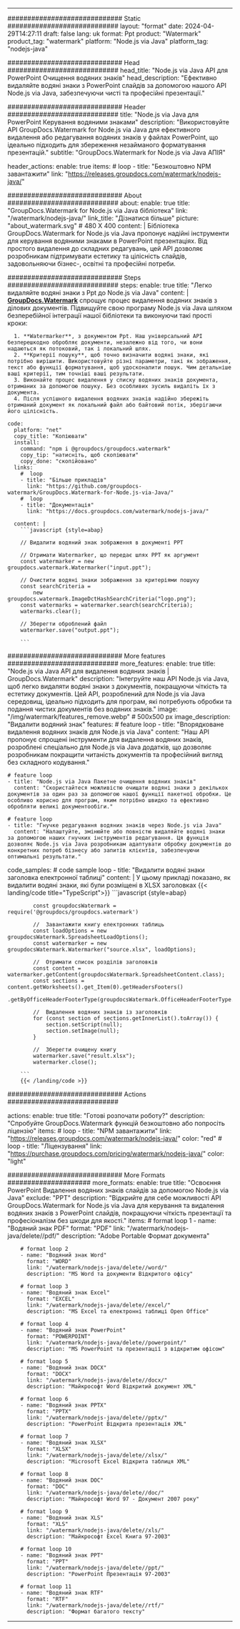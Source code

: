 
---
############################# Static ############################
layout: "format"
date:  2024-04-29T14:27:11
draft: false
lang: uk
format: Ppt
product: "Watermark"
product_tag: "watermark"
platform: "Node.js via Java"
platform_tag: "nodejs-java"

############################# Head ############################
head_title: "Node.js via Java API для PowerPoint Очищення водяних знаків"
head_description: "Ефективно видаляйте водяні знаки з PowerPoint слайдів за допомогою нашого API Node.js via Java, забезпечуючи чисті та професійні презентації."

############################# Header ############################
title: "Node.js via Java для PowerPoint Керування водяними знаками" 
description: "Використовуйте API GroupDocs.Watermark for Node.js via Java для ефективного видалення або редагування водяних знаків у файлах PowerPoint, що ідеально підходить для збереження незайманого форматування презентацій."
subtitle: "GroupDocs.Watermark for Node.js via Java АПІЯ" 

header_actions:
  enable: true
  items:
    #  loop
    - title: "Безкоштовно NPM завантажити"
      link: "https://releases.groupdocs.com/watermark/nodejs-java/"
      
############################# About ############################
about:
    enable: true
    title: "GroupDocs.Watermark for Node.js via Java бібліотека"
    link: "/watermark/nodejs-java/"
    link_title: "Дізнатися більше"
    picture: "about_watermark.svg" # 480 X 400
    content: |
       Бібліотека GroupDocs.Watermark for Node.js via Java пропонує надійні інструменти для керування водяними знаками в PowerPoint презентаціях. Від простого видалення до складних редагувань, цей API дозволяє розробникам підтримувати естетику та цілісність слайдів, задовольняючи бізнес-, освітні та професійні потреби.

############################# Steps ############################
steps:
    enable: true
    title: "Легко видаляйте водяні знаки з Ppt до Node.js via Java"
    content: |
      **[GroupDocs.Watermark](https://products.groupdocs.com/watermark/nodejs-java/)** спрощує процес видалення водяних знаків з ділових документів. Підвищуйте свою програму Node.js via Java шляхом безперебійної інтеграції нашої бібліотеки та виконуючи такі прості кроки:
      
      1. **Watermarker**, з документом Ppt. Наш універсальний API безперешкодно обробляє документи, незалежно від того, чи вони надаються як потоковий, так і локальний шлях.
      2. **Критерії пошуку**, щоб точно визначити водяні знаки, які потрібно вирішити. Використовуйте різні параметри, такі як зображення, текст або функції форматування, щоб удосконалити пошук. Чим детальніше ваші критерії, тим точніші ваші результати.
      3. Виконайте процес видалення у списку водяних знаків документа, отриманих за допомогою пошуку. Без особливих зусиль видаліть їх з документа.
      4. Після успішного видалення водяних знаків надійно збережіть отриманий документ як локальний файл або байтовий потік, зберігаючи його цілісність.
   
    code:
      platform: "net"
      copy_title: "Копіювати"
      install:
        command: "npm i @groupdocs/groupdocs.watermark"
        copy_tip: "натисніть, щоб скопіювати"
        copy_done: "скопійовано"
      links:
        #  loop
        - title: "Більше прикладів"
          link: "https://github.com/groupdocs-watermark/GroupDocs.Watermark-for-Node.js-via-Java/"
        #  loop
        - title: "Документація"
          link: "https://docs.groupdocs.com/watermark/nodejs-java/"
          
      content: |
        ```javascript {style=abap}

        // Видалити водяний знак зображення в документі PPT

        // Отримати Watermarker, що передає шлях PPT як аргумент
        const watermarker = new groupdocs.watermark.Watermarker("input.ppt");
        
        // Очистити водяні знаки зображення за критеріями пошуку
        const searchCriteria = 
            new groupdocs.watermark.ImageDctHashSearchCriteria("logo.png");
        const watermarks = watermarker.search(searchCriteria);
        watermarks.clear();

        // Зберегти оброблений файл
        watermarker.save("output.ppt");
        
        ```            

############################# More features ############################
more_features:
  enable: true
  title: "Node.js via Java API для видалення водяних знаків | GroupDocs.Watermark"
  description: "Інтегруйте наш API Node.js via Java, щоб легко видаляти водяні знаки з документів, покращуючи чіткість та естетику документів. Цей API, розроблений для Node.js via Java середовищ, ідеально підходить для програм, які потребують обробки та подання чистих документів без водяних знаків."
  image: "/img/watermark/features_remove.webp" # 500x500 px
  image_description: "Видалити водяний знак"
  features:
    # feature loop
    - title: "Впорядковане видалення водяних знаків для Node.js via Java"
      content: "Наш API пропонує спрощені інструменти для видалення водяних знаків, розроблені спеціально для Node.js via Java додатків, що дозволяє розробникам покращити читаність документів та професійний вигляд без складного кодування."

    # feature loop
    - title: "Node.js via Java Пакетне очищення водяних знаків"
      content: "Скористайтеся можливістю очищати водяні знаки з декількох документів за один раз за допомогою нашої функції пакетної обробки. Це особливо корисно для програм, яким потрібно швидко та ефективно обробляти великі документообіги."

    # feature loop
    - title: "Гнучке редагування водяних знаків через Node.js via Java"
      content: "Налаштуйте, змінюйте або повністю видаляйте водяні знаки за допомогою наших гнучких інструментів редагування. Ця функція дозволяє Node.js via Java розробникам адаптувати обробку документів до конкретних потреб бізнесу або запитів клієнтів, забезпечуючи оптимальні результати."
      
  code_samples:
    # code sample loop
    - title: "Видалити водяні знаки заголовка електронної таблиці"
      content: |
        У цьому прикладі показано, як видалити водяні знаки, які були розміщені в XLSX заголовках
        {{< landing/code title="TypeScript">}}
        ```javascript {style=abap}
        
            const groupdocsWatermark = require('@groupdocs/groupdocs.watermark')

            //  Завантажити книгу електронних таблиць
            const loadOptions = new groupdocsWatermark.SpreadsheetLoadOptions();
            const watermarker = new groupdocsWatermark.Watermarker("source.xlsx", loadOptions);

            //  Отримати список розділів заголовків
            const content = watermarker.getContent(groupdocsWatermark.SpreadsheetContent.class);
            const sections = content.getWorksheets().get_Item(0).getHeadersFooters()
                .getByOfficeHeaderFooterType(groupdocsWatermark.OfficeHeaderFooterType.HeaderPrimary).getSections();
  
            //  Видалення водяних знаків із заголовків
            for (const section of sections.getInnerList().toArray()) {
                section.setScript(null);
                section.setImage(null);
            }

            //  Зберегти очищену книгу
            watermarker.save("result.xlsx");
            watermarker.close();

        ```
        {{< /landing/code >}}


############################# Actions ############################

actions:
  enable: true
  title: "Готові розпочати роботу?"
  description: "Спробуйте GroupDocs.Watermark функцій безкоштовно або попросіть ліцензію"
  items:
    #  loop
    - title: "NPM завантажити"
      link: "https://releases.groupdocs.com/watermark/nodejs-java/"
      color: "red"
        #  loop
    - title: "Ліцензування"
      link: "https://purchase.groupdocs.com/pricing/watermark/nodejs-java/"
      color: "light"


############################# More Formats #####################
more_formats:
    enable: true
    title: "Освоєння PowerPoint Видалення водяних знаків слайдів за допомогою Node.js via Java"
    exclude: "PPT"
    description: "Відкрийте для себе можливості API GroupDocs.Watermark for Node.js via Java для керування та видалення водяних знаків з PowerPoint слайдів, покращуючи чіткість презентації та професіоналізм без шкоди для якості."
    items: 
        # format loop 1
        - name: "Водяний знак PDF"
          format: "PDF"
          link: "/watermark/nodejs-java/delete//pdf/"
          description: "Adobe Portable Формат документа"

        # format loop 2
        - name: "Водяний знак Word"
          format: "WORD"
          link: "/watermark/nodejs-java/delete//word/"
          description: "MS Word та документи Відкритого офісу"
          
        # format loop 3
        - name: "Водяний знак Excel"
          format: "EXCEL"
          link: "/watermark/nodejs-java/delete//excel/"
          description: "MS Excel та електронні таблиці Open Office"

        # format loop 4
        - name: "Водяний знак PowerPoint"
          format: "POWERPOINT"
          link: "/watermark/nodejs-java/delete//powerpoint/"
          description: "MS PowerPoint та презентації з відкритим офісом"

        # format loop 5
        - name: "Водяний знак DOCX"
          format: "DOCX"
          link: "/watermark/nodejs-java/delete//docx/"
          description: "Майкрософт Word Відкритий документ XML"
          
        # format loop 6
        - name: "Водяний знак PPTX"
          format: "PPTX"
          link: "/watermark/nodejs-java/delete//pptx/"
          description: "PowerPoint Відкрита презентація XML"
          
        # format loop 7
        - name: "Водяний знак XLSX"
          format: "XLSX"
          link: "/watermark/nodejs-java/delete//xlsx/"
          description: "Microsoft Excel Відкрита таблиця XML"

        # format loop 8
        - name: "Водяний знак DOC"
          format: "DOC"
          link: "/watermark/nodejs-java/delete//doc/"
          description: "Майкрософт Word 97 - Документ 2007 року"

        # format loop 9
        - name: "Водяний знак XLS"
          format: "XLS"
          link: "/watermark/nodejs-java/delete//xls/"
          description: "Майкрософт Excel Книга 97-2003"

        # format loop 10
        - name: "Водяний знак PPT"
          format: "PPT"
          link: "/watermark/nodejs-java/delete//ppt/"
          description: "PowerPoint Презентація 97-2003"

        # format loop 11
        - name: "Водяний знак RTF"
          format: "RTF"
          link: "/watermark/nodejs-java/delete//rtf/"
          description: "Формат багатого тексту"

---